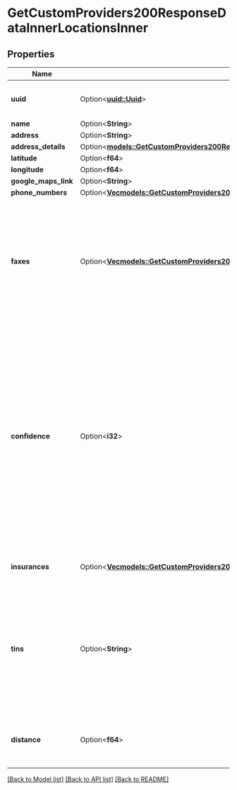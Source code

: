 # GetCustomProviders200ResponseDataInnerLocationsInner

## Properties

Name | Type | Description | Notes
------------ | ------------- | ------------- | -------------
**uuid** | Option<[**uuid::Uuid**](uuid::Uuid.md)> | A UUID uniquely identifying this location | [optional]
**name** | Option<**String**> |  | [optional]
**address** | Option<**String**> |  | [optional]
**address_details** | Option<[**models::GetCustomProviders200ResponseDataInnerLocationsInnerAddressDetails**](getCustomProviders_200_response_data_inner_locations_inner_address_details.md)> |  | [optional]
**latitude** | Option<**f64**> |  | [optional]
**longitude** | Option<**f64**> |  | [optional]
**google_maps_link** | Option<**String**> |  | [optional]
**phone_numbers** | Option<[**Vec<models::GetCustomProviders200ResponseDataInnerLocationsInnerPhoneNumbersInner>**](getCustomProviders_200_response_data_inner_locations_inner_phone_numbers_inner.md)> |  | [optional]
**faxes** | Option<[**Vec<models::GetCustomProviders200ResponseDataInnerLocationsInnerFaxesInner>**](getCustomProviders_200_response_data_inner_locations_inner_faxes_inner.md)> | Fax numbers associated with this location.  This property only appears for customers purchasing fax data. If you would like this property and are not receiving it, please reach out to support. | [optional]
**confidence** | Option<**i32**> | Each location contains a confidence score. This score indicates the probability of the given provider practicing at said location with the included contact information  This field will only be populated for Ribbon-provided locations. Locations you create yourself will have a confidence score of `null`. | [optional]
**insurances** | Option<[**Vec<models::GetCustomProviders200ResponseDataInnerInsurancesInner>**](getCustomProviders_200_response_data_inner_insurances_inner.md)> | List of insurances the accepted at this location | [optional]
**tins** | Option<**String**> | Comma separated list of standard 9-digit identification code(s) used by the IRS for business entities and used for contracting and paying provider/facility claims. | [optional]
**distance** | Option<**f64**> | This location's distance from the center of a geographic search, in miles. | [optional]

[[Back to Model list]](../README.md#documentation-for-models) [[Back to API list]](../README.md#documentation-for-api-endpoints) [[Back to README]](../README.md)


